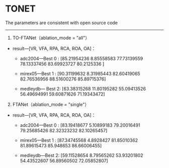 # TONET

The parameters are consistent with open source code

-----

1. TO-FTANet（ablation_mode = "all"）

+ result—[VR, VFA, RPA, RCA, ROA, OA]：
  + adc2004—Best 0 : [85.21954236  8.85558583 77.73139559 78.13337456 83.69923727 80.2125336 ]
  
  + mirex05—Best 1 : [90.31199632  8.31985443 82.60419065 82.76536956 88.51600276 85.89715376]
  
  + medleydb— Best 2: [63.38315268 11.80195282 55.09413526 56.49694991 59.60871626 71.19343472]
  
  
  


2. FTANet（ablation_mode = "single"）

+ result—[VR, VFA, RPA, RCA, ROA, OA]：
  + adc2004—Best 0 :  [83.19418677  5.10899183 79.20016491 79.25685426 82.32323232 82.10265457]
  
  + mirex05—Best 1 : [87.34745568  4.8928427  81.85010362 81.89615473 85.948653   86.66006455]
  
  + medleydb—Best 2: [59.11528654  8.79565262 53.93201802 54.43522607 56.89560502 72.05852807]

